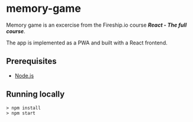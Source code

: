 # memory-game

Memory game is an excercise from the Fireship.io course ***React - The full course***. 

The app is implemented as a PWA and built with a React frontend.

## Prerequisites

- [Node.js](https://nodejs.org/en/)

## Running locally
```
> npm install
> npm start
```
